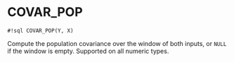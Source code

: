 # COVAR_POP

`#!sql COVAR_POP(Y, X)`

Compute the population covariance over the window of both inputs, or `NULL` if
the window is empty. Supported on all numeric types.

